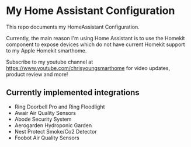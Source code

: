 # My Home Assistant Configuration

This repo documents my HomeAssistant Configuration.  

Currently, the main reason I'm using Home Assistant is to use the Homekit component to expose devices which do not have current Homekit support
to my Apple Homekit smarthome.

Subscribe to my youtube channel at https://www.youtube.com/chrisyoungsmarthome for video updates, product review and more!

## Currently implemented integrations

- Ring Doorbell Pro and Ring Floodlight
- Awair Air Quality Sensors
- Abode Security System
- Aerogarden Hydroponic Garden
- Nest Protect Smoke/Co2 Detector
- Foobot Air Quality Sensors

